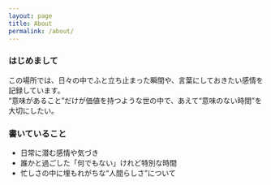 ```yaml
---
layout: page
title: About
permalink: /about/
---
```


### はじめまして

この場所では、日々の中でふと立ち止まった瞬間や、言葉にしておきたい感情を記録しています。  
“意味があること”だけが価値を持つような世の中で、あえて“意味のない時間”を大切にしたい。  

### 書いていること

- 日常に潜む感情や気づき  
- 誰かと過ごした「何でもない」けれど特別な時間  
- 忙しさの中に埋もれがちな“人間らしさ”について
